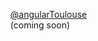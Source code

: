 <ul style="list-style-type: none; margin-left: 0;">
    <li>
        <i class="fa fa-twitter"></i> <a href="http://twitter.com/angularToulouse">@angularToulouse</a></small>
    </li>
    <li>
        <i class="fa fa-slack"></i> <span href="https://github.com/shprink">(coming soon)</span></small>
    </li>
</ul>